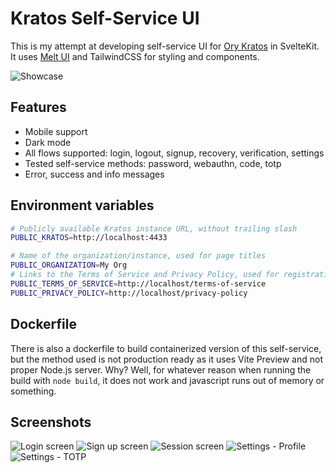 # Kratos Self-Service UI

This is my attempt at developing self-service UI for [Ory Kratos](https://github.com/ory/kratos) in SvelteKit. It uses [Melt UI](https://github.com/melt-ui/melt-ui) and TailwindCSS for styling and components.

![Showcase](./docs/images/showcase.gif)


## Features

- Mobile support
- Dark mode
- All flows supported: login, logout, signup, recovery, verification, settings
- Tested self-service methods: password, webauthn, code, totp
- Error, success and info messages

## Environment variables

```bash
# Publicly available Kratos instance URL, without trailing slash
PUBLIC_KRATOS=http://localhost:4433

# Name of the organization/instance, used for page titles
PUBLIC_ORGANIZATION=My Org
# Links to the Terms of Service and Privacy Policy, used for registration page
PUBLIC_TERMS_OF_SERVICE=http://localhost/terms-of-service
PUBLIC_PRIVACY_POLICY=http://localhost/privacy-policy
```

## Dockerfile

There is also a dockerfile to build containerized version of this self-service, but the
method used is not production ready as it uses Vite Preview and not proper Node.js server.
Why? Well, for whatever reason when running the build with `node build`, it does not work
and javascript runs out of memory or something.

## Screenshots

![Login screen](./docs/images/login.png)
![Sign up screen](./docs/images/signup-dark.png)
![Session screen](./docs/images/session.png)
![Settings - Profile](./docs/images/settings-profile.png)
![Settings - TOTP](./docs/images/settings-totp.png)